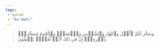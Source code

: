 ```yaml
---
tags: 
 - quran 
 - "An-Nahl"
---
```


> وَسَخَّرَ لَكُمُ ٱلَّيۡلَ وَٱلنَّهَارَ وَٱلشَّمۡسَ وَٱلۡقَمَرَۖ وَٱلنُّجُومُ مُسَخَّرَٰتُۢ بِأَمۡرِهِۦٓۚ إِنَّ فِي ذَٰلِكَ لَأٓيَٰتٖ لِّقَوۡمٖ يَعۡقِلُونَ

